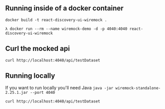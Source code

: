 ## Running inside of a docker container
`docker build -t react-discovery-ui-wiremock .`

`λ docker run --rm --name wiremock-demo -d -p 4040:4040 react-discovery-ui-wiremock`

## Curl the mocked api
`curl http://localhost:4040/api/testDataset`

## Running locally
If you want to run locally you'll need Java
`java -jar wiremock-standalone-2.25.1.jar --port 4040`

`curl http://localhost:4040/api/testDataset`

